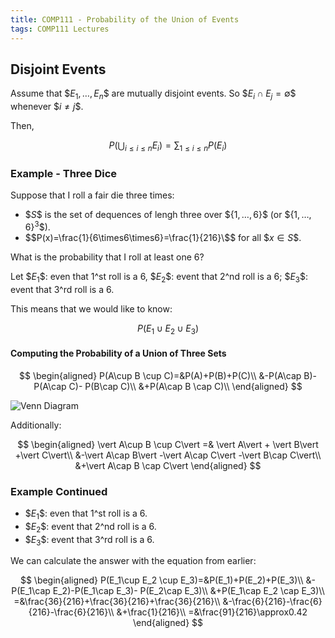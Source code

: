 ```yaml
---
title: COMP111 - Probability of the Union of Events
tags: COMP111 Lectures
---
```

## Disjoint Events
Assume that \$$E _1,\ldots,E_n\$$ are mutually disjoint events. So \$$E_i\cap E_j=\emptyset\$$ whenever \$$i\neq j\$$.

Then,

$$P(\bigcup_{i\leq i \leq n}E_i)=\sum_{1\leq i\leq n}P(E_i)$$

### Example - Three Dice
Suppose that I roll a fair die three times:

* \$$S\$$ is the set of dequences of lengh three over \$$\{1,\ldots,6\}\$$ (or \$$\{1,\ldots,6\}^3\$$).
* \$$P(x)=\frac{1}{6\times6\times6}=\frac{1}{216}\$$ for all \$$x\in S\$$. 

What is the probability that I roll at least one 6?

Let \$$E_1\$$: even that 1^st roll is a 6, \$$E_2\$$: event that 2^nd roll is a 6; \$$E_3\$$: event that 3^rd roll is a 6.

This means that we would like to know:

$$P(E_1\cup E_2 \cup E_3)$$

#### Computing the Probability of a Union of Three Sets

$$
\begin{aligned}
P(A\cup B \cup C)=&P(A)+P(B)+P(C)\\
&-P(A\cap B)-P(A\cap C)- P(B\cap C)\\
&+P(A\cap B \cap C)\\
\end{aligned}
$$

![Venn Diagram]({{site.baseurl}}/assets/COMP111/Lectures/2020-11-18-3.png)

Additionally:

$$
\begin{aligned}
\vert A\cup B \cup C\vert  =& \vert A\vert  + \vert B\vert +\vert C\vert\\
&-\vert A\cap B\vert -\vert A\cap C\vert -\vert B\cap C\vert\\
&+\vert A\cap B \cap C\vert
\end{aligned}
$$

### Example Continued

* \$$E_1\$$: even that 1^st roll is a 6.
* \$$E_2\$$: event that 2^nd roll is a 6.
* \$$E_3\$$: event that 3^rd roll is a 6.

We can calculate the answer with the equation from earlier:

$$
\begin{aligned}
P(E_1\cup E_2 \cup E_3)=&P(E_1)+P(E_2)+P(E_3)\\
&-P(E_1\cap E_2)-P(E_1\cap E_3)- P(E_2\cap E_3)\\
&+P(E_1\cap E_2 \cap E_3)\\
=&\frac{36}{216}+\frac{36}{216}+\frac{36}{216}\\
&-\frac{6}{216}-\frac{6}{216}-\frac{6}{216}\\
&+\frac{1}{216}\\
=&\frac{91}{216}\approx0.42
\end{aligned}
$$
